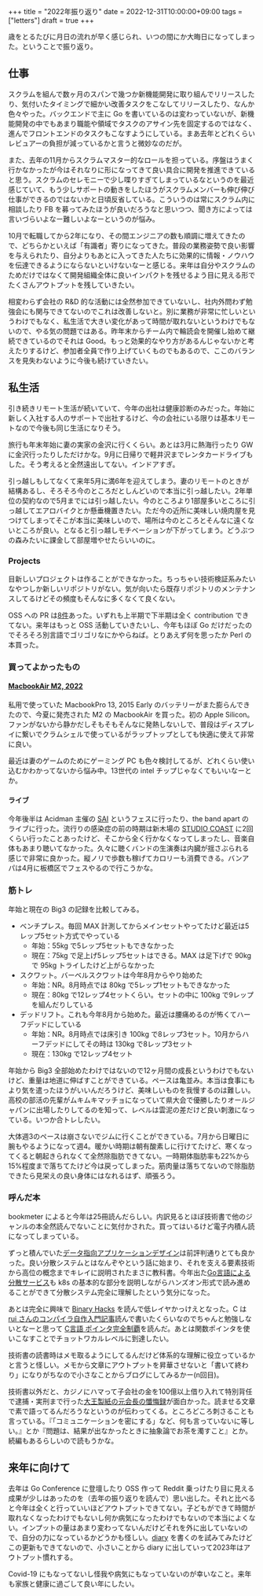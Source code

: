 +++
title = "2022年振り返り"
date = 2022-12-31T10:00:00+09:00
tags = ["letters"]
draft = true
+++

歳をとるたびに月日の流れが早く感じられ、いつの間にか大晦日になってしまった。ということで振り返り。

## 仕事

スクラムを組んで数ヶ月のスパンで幾つか新機能開発に取り組んでリリースしたり、気付いたタイミングで細かい改善タスクをこなしてリリースしたり、なんか色々やった。バックエンドで主に Go を書いているのは変わっていないが、新機能開発の中でもあまり職能や領域でタスクのアサイン先を固定するのではなく、進んでフロントエンドのタスクもこなすようにしている。まあ去年とどれくらいレビュアーの負担が減っているかと言うと微妙なのだが。 

また、去年の11月からスクラムマスター的なロールを担っている。序盤はうまく行かなかったが今はそれなりに形になってきて良い具合に開発を推進できていると思う。スクラムのセレモニーで少し喋りすぎてしまっているなというのを最近感じていて、もう少しサポートの動きをしたほうがスクラムメンバーも伸び伸び仕事ができるのではないかと日頃反省している。こういうのは常にスクラム内に相談したり FB を募ってみたほうが良いだろうなと思いつつ、聞き方によっては言いづらいよなー難しいよなーというのが悩み。

10月で転職してから2年になり、その間エンジニアの数も順調に増えてきたので、どちらかといえば「有識者」寄りになってきた。普段の業務姿勢で良い影響を与えられたり、自分よりもあとに入ってきた人たちに効果的に情報・ノウハウを伝達できるようにならないといけないなーと感じる。来年は自分やスクラムのためだけではなくて開発組織全体に良いインパクトを残せるよう目に見える形でたくさんアウトプットを残していきたい。

相変わらず会社の R&D 的な活動には全然参加できていないし、社内外問わず勉強会にも関与できてないのでこれは改善しないと。別に業務が非常に忙しいというわけでもなく、私生活で大きい変化があって時間が取れないというわけでもないので、やる気の問題ではある。昨年末からチーム内で輪読会を開催し始めて継続できているのでそれは Good。もっと効果的なやり方があるんじゃないかと考えたりするけど、参加者全員で作り上げていくものでもあるので、ここのバランスを見失わないように今後も続けていきたい。

## 私生活

引き続きリモート生活が続いていて、今年の出社は健康診断のみだった。年始に新しく入社する人のサポートで出社するけど、今の会社にいる限りは基本リモートなので今後も同じ生活になりそう。

旅行も年末年始に妻の実家の金沢に行くくらい。あとは3月に熱海行ったり GW に金沢行ったりしただけかな。9月に日帰りで軽井沢までレンタカードライブもした。そう考えると全然遠出してない。インドアすぎ。

引っ越しもしてなくて来年5月に満6年を迎えてしまう。妻のリモートのときが結構あるし、そろそろ今のところだとしんどいので本当に引っ越したい。2年単位の契約なので5月までには引っ越したい。今のところより1部屋多いところに引っ越してエアロバイクとか懸垂機置きたい。ただ今の近所に美味しい焼肉屋を見つけてしまってそこが本当に美味しいので、場所は今のところとそんなに遠くないところが良い。となると引っ越しモチベーションが下がってしまう。どうぶつの森みたいに課金して部屋増やせたらいいのに。

### Projects

目新しいプロジェクトは作ることができなかった。ちっちゃい技術検証系みたいなやつしか新しいリポジトリがない。気が向いたら既存リポジトリのメンテナンスしてるけどその頻度もそんなに多くなくて良くない。

OSS への PR は[8件](https://github.com/search?q=user%3Amatsuyoshi30+is%3Apr+is%3Apublic+author%3Amatsuyoshi30+-user%3Amatsuyoshi30+created%3A2022)あった。いずれも上半期で下半期は全く contribution できてない。来年はもっと OSS 活動していきたいし、今年もほぼ Go だけだったのでそろそろ別言語でゴリゴリなにかやらねば。とりあえず何を思ったか Perl の本買った。

### 買ってよかったもの

#### [MacbookAir M2, 2022](https://www.apple.com/macbook-air-m2/)

私用で使っていた MacbookPro 13, 2015 Early のバッテリーがまた膨らんできたので、今夏に発売された M2 の MacbookAir を買った。初の Apple Silicon。ファンがないから静かだしそもそもそんなに発熱しないしで、普段はディスプレイに繋いでクラムシェルで使っているがラップトップとしても快適に使えて非常に良い。

最近は妻のゲームのためにゲーミング PC も色々検討してるが、どれくらい使い込むかわかってないから悩み中。13世代の intel チップじゃなくてもいいなーとか。 

#### ライブ

今年後半は Acidman 主催の [SAI](https://sai-fes.jp/) というフェスに行ったり、the band apart のライブに行った。流行りの感染症の前の時期は新木場の [STUDIO COAST](https://ja.wikipedia.org/wiki/STUDIO_COAST) に2回くらい行ったことあったけど、そこから全く行かなくなってしまったし、音楽自体もあまり聴いてなかった。久々に聴くバンドの生演奏は内臓が揺さぶられる感じで非常に良かった。縦ノリで歩数も稼げてカロリーも消費できる。バンアパは4月に板橋区でフェスやるので行こうかな。

### 筋トレ

年始と現在の Big3 の記録を比較してみる。

- ベンチプレス。毎回 MAX 計測してからメインセットやってたけど最近は5レップ5セット方式でやっている
  - 年始：55kg で5レップ5セットもできなかった
  - 現在：75kg で足上げ5レップ5セットはできる。MAX は足下げで 90kg で 95kg トライしたけど上がらなかった
- スクワット。バーベルスクワットは今年8月からやり始めた
  - 年始：NR。8月時点では 80kg で5レップ1セットもできなかった
  - 現在：80kg で12レップ4セットくらい。セットの中に 100kg で9レップを組んだりしている 
- デッドリフト。これも今年8月から始めた。最近は腰痛めるのが怖くてハーフデッドにしている
  - 年始：NR。8月時点では床引き 100kg で8レップ3セット。10月からハーフデッドにしてその時は 130kg で8レップ3セット
  - 現在：130kg で12レップ4セット

年始から Big3 全部始めたわけではないので12ヶ月間の成長というわけでもないけど、重量は地道に伸ばすことができている。ペースは亀並み。本当は食事にもより気を遣ったほうがいいんだろうけど、美味しいものを我慢するのは難しい。高校の部活の先輩がムキムキマッチョになっていて県大会で優勝したりオールジャパンに出場したりしてるのを知って、レベルは雲泥の差だけど良い刺激になっている。いつか合トレしたい。

大体週3のペースは崩さないでジムに行くことができている。7月から日曜日に腕もやるようになって週4。暖かい時期は朝有酸素しに行けてたけど、寒くなってくると朝起きられなくて全然除脂肪できてない。一時期体脂肪率も22%から15%程度まで落ちてたけど今は戻ってしまった。筋肉量は落ちてないので除脂肪できたら見栄えの良い身体にはなれるはず、頑張ろう。

### 呼んだ本

bookmeter によると今年は25冊読んだらしい。内訳見るとほぼ技術書で他のジャンルの本全然読んでないことに気付かされた。買ってはいるけど電子内積ん読になってしまっている。

ずっと積んでいた[データ指向アプリケーションデザイン](https://www.oreilly.co.jp/books/9784873118703/)は前評判通りとても良かった。良い分散システムとはなんぞやという話に始まり、それを支える要素技術から高位の概念までキレイに説明されたまさに教科書。今年出た[Go言語による分散サービス](https://www.oreilly.co.jp/books/9784873119977/)も k8s の基本的な部分を説明しながらハンズオン形式で読み進めることができて分散システム完全に理解したという気分になった。

あとは完全に興味で [Binary Hacks](https://www.oreilly.co.jp/books/4873112885/) を読んで低レイヤかっけえとなった。C は [rui さんのコンパイラ自作入門記事](https://www.sigbus.info/compilerbook)読んで書いたくらいなのでちゃんと勉強しないとなーと思って [C言語 ポインタ完全制覇](https://gihyo.jp/book/2017/978-4-7741-9381-6)を読んだ。あとは関数ポインタを使いこなすことでチョットワカルレベルに到達したい。

技術書の読書時はメモ取るようにしてるんだけど体系的な理解に役立っているかと言うと怪しい。メモから文章にアウトプットを昇華させないと「書いて終わり」になりがちなので小さなことからブログにしてみるかー(n回目)。

技術書以外だと、カジノにハマって子会社の金を100億以上借り入れて特別背任で逮捕・実刑まで行った[大王製紙の元会長の懺悔録](https://www.gentosha.co.jp/book/b10640.html)が面白かった。読ませる文章で素で語ってるんだろうなというのが伝わってくる。ところどころ刺さることも言っている。『「コミュニケーションを密にする」など、何も言っていないに等しい。』とか『問題は、結果が出なかったときに抽象論でお茶を濁すこと』とか。続編もあるらしいので読もうかな。

## 来年に向けて

去年は Go Conference に登壇したり OSS 作って Reddit 乗っけたり目に見える成果が少しはあったのを（去年の振り返りを読んで）思い出した。それと比べると今年は全くと行っていいほどアウトプットできてない。子どもができて時間が取れなくなったわけでもないし何か病気になったわけでもないので本当によくない。インプットの量はあまり変わってないんだけどそれを外に出していないので、自分の力になっているかどうかも怪しい。[diary](http://diary.matsuyoshi30.net/) を書くのを試みてみたけどこの更新もできてないので、小さいことから diary に出していって2023年はアウトプット慣れする。

Covid-19 にもなってないし怪我や病気にもなっていないのが幸いなこと。来年も家族と健康に過ごして良い年にしたい。
